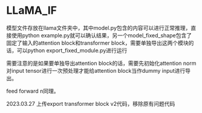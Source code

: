 # LLaMA_IF

模型文件存放在llama文件夹中，其中model.py包含的内容可以进行正常推理，直接使用python example.py就可以确认结果，另一个model_fixed_shape包含了固定了输入的attention block和transformer block，需要单独导出这两个模块的话，可以python export_fixed_module.py进行运行

需要注意的是如果要单独导出attention block的话，需要先初始化attention norm对input tensor进行一次预处理才能给attention block当作dummy input进行导出。

feed forward n同理。

2023.03.27 上传export transformer block v2代码，移除原有问题代码
